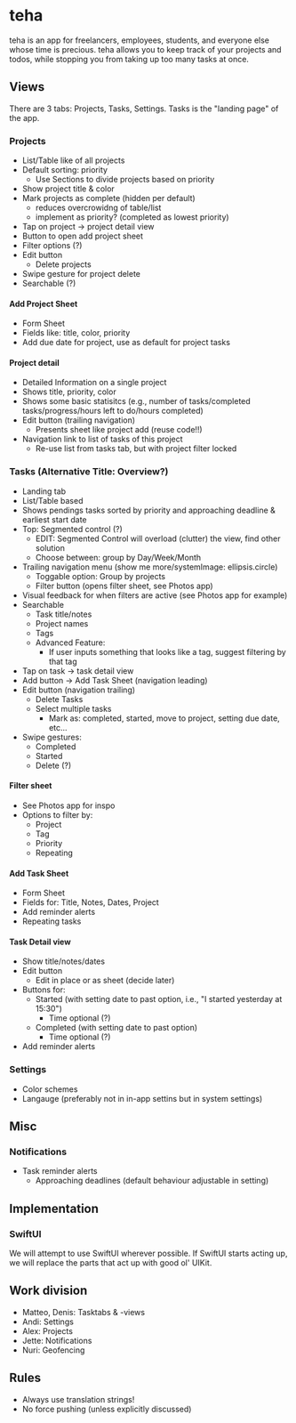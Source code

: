 # teha

teha is an app for freelancers, employees, students, and everyone else whose time is precious.
teha allows you to keep track of your projects and todos, while stopping you from taking up too many tasks at once.

## Views
There are 3 tabs: Projects, Tasks, Settings. Tasks is the "landing page" of the app.


### Projects
- List/Table like of all projects
- Default sorting: priority
  - Use Sections to divide projects based on priority
- Show project title & color
- Mark projects as complete (hidden per default)
  - reduces overcrowidng of table/list 
  - implement as priority? (completed as lowest priority)
- Tap on project -> project detail view
- Button to open add project sheet
- Filter options (?)
- Edit button
  - Delete projects
- Swipe gesture for project delete
- Searchable (?)

#### Add Project Sheet
- Form Sheet
- Fields like: title, color, priority
- Add due date for project, use as default for project tasks

#### Project detail
- Detailed Information on a single project
- Shows title, priority, color
- Shows some basic statisitcs (e.g., number of tasks/completed tasks/progress/hours left to do/hours completed)
- Edit button (trailing navigation)
  - Presents sheet like project add (reuse code!!)   
- Navigation link to list of tasks of this project
  - Re-use list from tasks tab, but with project filter locked

### Tasks (Alternative Title: Overview?)
- Landing tab
- List/Table based
- Shows pendings tasks sorted by priority and approaching deadline & earliest start date
- Top: Segmented control (?)
  - EDIT: Segmented Control will overload (clutter) the view, find other solution
  - Choose between: group by Day/Week/Month
- Trailing navigation menu (show me more/systemImage: ellipsis.circle)
  - Toggable option: Group by projects
  - Filter button (opens filter sheet, see Photos app)
- Visual feedback for when filters are active (see Photos app for example)
- Searchable
  - Task title/notes
  - Project names
  - Tags
  - Advanced Feature:
    - If user inputs something that looks like a tag, suggest filtering by that tag
- Tap on task -> task detail view
- Add button -> Add Task Sheet (navigation leading)
- Edit button (navigation trailing)
  - Delete Tasks
  - Select multiple tasks
    - Mark as: completed, started, move to project, setting due date, etc...
- Swipe gestures:
  - Completed
  - Started
  - Delete (?)

#### Filter sheet
- See Photos app for inspo
- Options to filter by:
  - Project
  - Tag
  - Priority 
  - Repeating
  
#### Add Task Sheet
- Form Sheet
- Fields for: Title, Notes, Dates, Project
- Add reminder alerts
- Repeating tasks
  
#### Task Detail view
- Show title/notes/dates
- Edit button
  - Edit in place or as sheet (decide later) 
- Buttons for:
  - Started (with setting date to past option, i.e., "I started yesterday at 15:30")
    - Time optional (?)
  - Completed (with setting date to past option)
    - Time optional (?)
- Add reminder alerts
    
    
### Settings
- Color schemes
- Langauge (preferably not in in-app settins but in system settings)


## Misc
### Notifications

- Task reminder alerts
  - Approaching deadlines (default behaviour adjustable in setting)

## Implementation
### SwiftUI
We will attempt to use SwiftUI wherever possible. If SwiftUI starts acting up, we will replace the parts that act up with good ol' UIKit.

## Work division
- Matteo, Denis: Tasktabs & -views
- Andi: Settings
- Alex: Projects
- Jette: Notifications
- Nuri: Geofencing


## Rules
- Always use translation strings!
- No force pushing (unless explicitly discussed)

